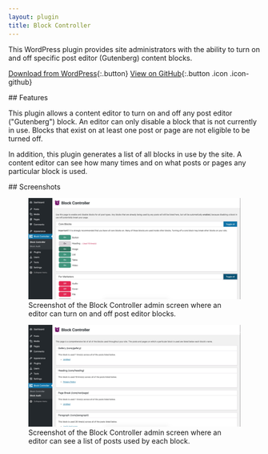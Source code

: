 ```yaml
---
layout: plugin
title: Block Controller
---
```


This WordPress plugin provides site administrators with the ability to turn on and off specific post editor (Gutenberg) content blocks.

[Download from WordPress](https://wordpress.org/plugins/block-controller/){:.button}
[View on GitHub](https://github.com/thatdevgirl/block-controller){:.button .icon .icon-github}


<section markdown="1" class="has-background copper" aria-label="Plugin features">
## Features

This plugin allows a content editor to turn on and off any post editor ("Gutenberg") block. An editor can only disable a block that is not currently in use. Blocks that exist on at least one post or page are not eligible to be turned off.

In addition, this plugin generates a list of all blocks in use by the site. A content editor can see how many times and on what posts or pages any particular block is used.
</section>

<section markdown="1" aria-label="Screenshots">
## Screenshots

<div class="plugin-screenshots">
  <figure>
    <img src="/assets/images/block-controller-screenshot-1.jpg" alt="">
    <figcaption>Screenshot of the Block Controller admin screen where an editor can turn on and off post editor blocks.</figcaption>
  </figure>

  <figure>
    <img src="/assets/images/block-controller-screenshot-2.jpg" alt="">
    <figcaption>Screenshot of the Block Controller admin screen where an editor can see a list of posts used by each block.</figcaption>
  </figure>
</div>
</section>
